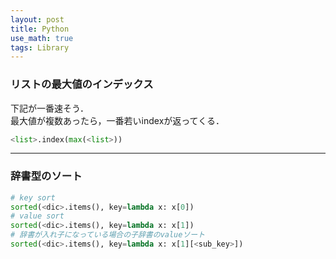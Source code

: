 ```yaml
---
layout: post
title: Python
use_math: true
tags: Library
---
```


### リストの最大値のインデックス
下記が一番速そう．  
最大値が複数あったら，一番若いindexが返ってくる．  
```python
<list>.index(max(<list>))
```
---
### 辞書型のソート
```python
# key sort
sorted(<dic>.items(), key=lambda x: x[0])
# value sort
sorted(<dic>.items(), key=lambda x: x[1])
# 辞書が入れ子になっている場合の子辞書のvalueソート
sorted(<dic>.items(), key=lambda x: x[1][<sub_key>])
```